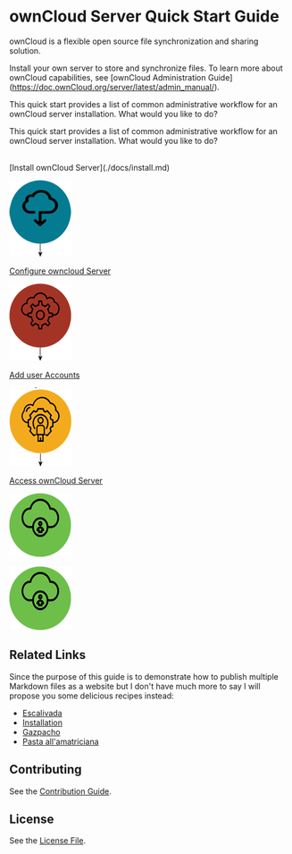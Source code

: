 # ownCloud Server Quick Start Guide
ownCloud is a flexible open source file synchronization  and sharing solution. 

Install your own server to store and synchronize files. To learn more about ownCloud capabilities, see [ownCloud Administration Guide] (https://doc.ownCloud.org/server/latest/admin_manual/).

This quick start provides a list of common administrative workflow for an ownCloud server installation. What would you like to do?


This quick start provides a list of common administrative workflow for an ownCloud server installation. What would you like to do?

<br>
[Install ownCloud Server](./docs/install.md)

[![Install ownCloud Server](./images/install.png)](./docs/install.md)

[Configure owncloud Server](./docs/servers.md)

[![Configure ownCloud Servers](./images/configure.png)](./docs/servers.md)

[Add user Accounts](./docs/user.md)

[![Add User Accounts](./images/user.png)](./docs/user.md)

[Access ownCloud Server](./docs/access.md)

[![Access ownCloud Servers](./images/login.png)](./docs/access.md)

<a href="./docs/access.md"><img src="./images/login.png"></a>

## Related Links

Since the purpose of this guide is to demonstrate how to publish multiple Markdown files as a website but I don't have much more to say I will propose you some delicious recipes instead:

* [Escalivada](./docs/Escalivada.md)
* [Installation](./docs/install.md)
* [Gazpacho](./recipes/Gazpacho.md)
* [Pasta all'amatriciana](./recipes/Pasta_all_amatriciana.md)

## Contributing

See the [Contribution Guide](./CONTRIBUTING.md).

## License

See the [License File](./LICENSE.md).
